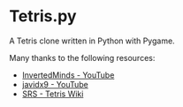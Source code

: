 # Tetris.py

A Tetris clone written in Python with Pygame.

Many thanks to the following resources:

- [InvertedMinds - YouTube](https://www.youtube.com/watch?v=kh3rkt6nZ2c)
- [javidx9 - YouTube](https://www.youtube.com/watch?v=8OK8_tHeCIA)
- [SRS - Tetris Wiki](https://tetris.fandom.com/wiki/SRS)
